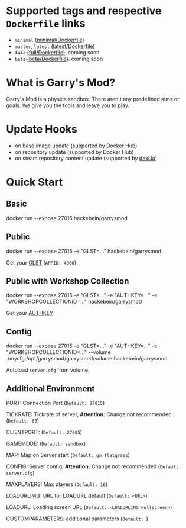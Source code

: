 # Supported tags and respective `Dockerfile` links

* `minimal` [(minimal/Dockerfile)](https://github.com/Hackebein/docker-garrysmod/blob/master/minimal/Dockerfile)
* `master`, `latest` [(latest/Dockerfile)](https://github.com/Hackebein/docker-garrysmod/blob/master/master/Dockerfile)
* ~~`full` [(full/Dockerfile)](https://github.com/Hackebein/docker-garrysmod/blob/master/full/Dockerfile).~~ coming soon
* ~~`beta` [(beta/Dockerfile)](https://github.com/Hackebein/docker-garrysmod/blob/master/beta/Dockerfile).~~ coming soon

# What is Garry's Mod?

Garry's Mod is a physics sandbox. There aren't any predefined aims or goals. We give you the tools and leave you to play.

# Update Hooks

* on base image update (supported by Docker Hub)
* on repository update (supported by Docker Hub)
* on steam repository content update (supported by [dexi.io](https://dexi.io))

# Quick Start

## Basic

docker run --expose 27015 hackebein/garrysmod

## Public

docker run --expose 27015 -e "GLST=..." hackebein/garrysmod

Get your [GLST](http://steamcommunity.com/dev/managegameservers) (`APPID: 4000`)

## Public with Workshop Collection

docker run --expose 27015 -e "GLST=..." -e "AUTHKEY=..." -e "WORKSHOPCOLLECTIONID=..." hackebein/garrysmod

Get your [AUTHKEY](http://steamcommunity.com/dev/apikey)

## Config

docker run --expose 27015 -e "GLST=..." -e "AUTHKEY=..." -e "WORKSHOPCOLLECTIONID=..." --volume ./mycfg:/opt/garrysmod/garrysmod/volume hackebein/garrysmod

Autoload `server.cfg` from volume.

## Additional Environment

PORT: Connection Port
(`Default: 27015`)

TICKRATE: Tickrate of server, **Attention:** Change not recommended
(`Default: 66`)

CLIENTPORT:
(`Default: 27005`)

GAMEMODE: 
(`Default: sandbox`)

MAP: Map on Server start
(`Default: gm_flatgrass`)

CONFIG: Server config, **Attention:** Change not recommended
(`Default: server.cfg`)

MAXPLAYERS: Max players
(`Default: 16`)

LOADURLIMG: URL for LOADURL default
(`Default: <URL>`)

LOADURL: Loading screen URL
(`Default: <LOADURLIMG Fullscreen>`)

CUSTOMPARAMETERS: additional parameters
(`Default: `)
